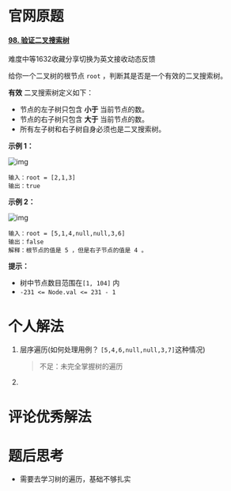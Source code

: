 # 官网原题

#### [98. 验证二叉搜索树](https://leetcode.cn/problems/validate-binary-search-tree/)

难度中等1632收藏分享切换为英文接收动态反馈

给你一个二叉树的根节点 `root` ，判断其是否是一个有效的二叉搜索树。

**有效** 二叉搜索树定义如下：

- 节点的左子树只包含 **小于** 当前节点的数。
- 节点的右子树只包含 **大于** 当前节点的数。
- 所有左子树和右子树自身必须也是二叉搜索树。

 

**示例 1：**

![img](https://assets.leetcode.com/uploads/2020/12/01/tree1.jpg)

```
输入：root = [2,1,3]
输出：true
```

**示例 2：**

![img](https://assets.leetcode.com/uploads/2020/12/01/tree2.jpg)

```
输入：root = [5,1,4,null,null,3,6]
输出：false
解释：根节点的值是 5 ，但是右子节点的值是 4 。
```

 

**提示：**

- 树中节点数目范围在`[1, 104]` 内
- `-231 <= Node.val <= 231 - 1`

# 个人解法

1. 层序遍历(如何处理用例？ `[5,4,6,null,null,3,7]`这种情况)

   > 不足：未完全掌握树的遍历

1. 

# 评论优秀解法

# 题后思考

* 需要去学习树的遍历，基础不够扎实

